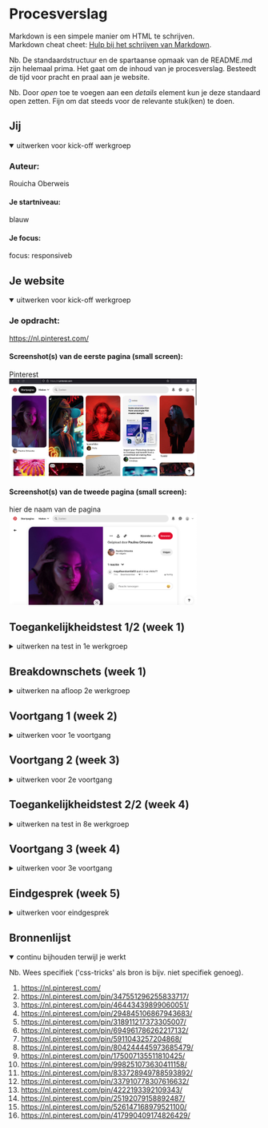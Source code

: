 # Procesverslag
Markdown is een simpele manier om HTML te schrijven.  
Markdown cheat cheet: [Hulp bij het schrijven van Markdown](https://github.com/adam-p/markdown-here/wiki/Markdown-Cheatsheet).

Nb. De standaardstructuur en de spartaanse opmaak van de README.md zijn helemaal prima. Het gaat om de inhoud van je procesverslag. Besteedt de tijd voor pracht en praal aan je website.

Nb. Door *open* toe te voegen aan een *details* element kun je deze standaard open zetten. Fijn om dat steeds voor de relevante stuk(ken) te doen.





## Jij

<details open>
  <summary>uitwerken voor kick-off werkgroep</summary>

  ### Auteur:
  Rouicha Oberweis

  #### Je startniveau:
  blauw

  #### Je focus:
  focus: responsiveb
 
</details>





## Je website

<details open>
  <summary>uitwerken voor kick-off werkgroep</summary>

  ### Je opdracht:
  https://nl.pinterest.com/

  #### Screenshot(s) van de eerste pagina (small screen): 
  Pinterest  
  <img src="/readmeimages/Pinterest_1.png" width="375px" alt="homepagina pinterest">

  #### Screenshot(s) van de tweede pagina (small screen):
  hier de naam van de pagina  
  <img src="readmeimages/Pinterest_2.png" width="375px" alt="detailpagina van pinterest">
 
</details>



## Toegankelijkheidstest 1/2 (week 1)

<details>
  <summary>uitwerken na test in 1e werkgroep</summary>

  ### Bevindingen
  Bevindingen screen reader:
  Tijdens het testen, merkte ik dat Pinterest de afbeeldingen op de startpagina als link beschreef en gaf geen uitleg over hoe de afbeelding eruit zag.
  Ook drukte ik perongeluk een keer te veel op tab. Het was voor mij niet duidelijk hoe ik nu terug zou kunnen navigeren.
  Je moet alle reacties nagaan met de screenreader om naar de gerelateerde afbleedingen te gaan. Dit kost veel tijd en geduld. Het zou makkelijker zijn als je de reacties open kon klikken als je daar geintresseerd in bent. Nu moet je alles nagaan, ondanks je daar geen interesse in hebt.
  De knoppen worden niet goed uitgelegd. Er staat alleen het woord knop en niet wat de knop doet.
  De volgorde van het oplezen van de content is niet van links naar rechts. Het begint in het midden en gaat dan naar links. Daarna leest het de informatie die links op de pagina staat.
  Het is moeilijk om voorbij de advertenties te navigeren, omdat die veel link knoppen hebben, waar je voorbij moet navigeren.
  Er wordt aangeven dat je op een link staat, maar niet waar de link naar lijdt.
  Het geeft 6w aan en niet letterlijk 6 weken. Dit kan nogal verwarrend overkomen.

  Bevindingen met muis/toetsenbord:
  Met tab komt er een hele subtiele blauwe rand om de content/knoppen heen. Het is zo subtiel, dat het moeilijk is om het te volgen. Vooral wanneer het om de afbeeldingen gaat. Dat is het niet meer te volgen welke afbeelding geslecteerd is.
  Niet alle knoppen werken met Tab. 
  Geen logische volgorde om in te navigeren met Tab.
  Spatie heeft steeds een andere werking. Zodra je weet hoe dit werkt, werkt dit erg prettig.
  Wanneer je over de knoppen heen hovert met je muis, geeft het aan wat de knop is. Dit vind ik erg goed en maakt het duidelijker. 
  Wanneer je over de content heen hovert, komen er verschillende opties te voor schijn. Klik je erop, dan kom je op de detailpagina van de afbeelding. Hier zie je de afbeelding groot, titel, en heel soms een kleine beschrijving.

  Bevindingen kleuren:
  Het viel me op dat de website er echt heel anders uitzag wanneer je contrast en pronotapie ging veranderen. Hierdoor realiseer ik me dat het contrast hoog moet zijn, zodat mensen die al weinig contrast zien, nog in ieder geval iets van contrast kunnen zien.

  #### Screenreader
  Hier korte omschrijving (met indien nodig afbeeldingen)
    <img src="readmeimages/screenshot-pagina-1.png" width="375px" alt="screenshot van bordpagina op pinterest. onduidelijke beschrijving over knop">
    <img src="readmeimages/screenshot-pagina-2.png" width="375px" alt="sreenshot van de startpagina van pinterest. onduidelijke beschrijving over knop. Niet duidelijk over welke knop het gaat">
    <img src="readmeimages/screenshot-pagina-3.png" width="375px" alt="screenshot van startpagina van pinterest. Screenreader geeft 15 onderdelen aan en niet een beschrijving van de afbeeldingen ">


  Met de screenreader navigeerde door de volledige pagina. Ik merkte dat dit anders ging dan verwacht.

  Tijdens het testen, merkte ik dat Pinterest de afbeeldingen op de startpagina als link beschreef en gaf geen uitleg over hoe de afbeelding eruit zag. Dit zou ik kunnen oplossen met een goede alt tekst. Soms hadden de knoppen een goede uitleg en soms werd het alleen als knop beschreven. Dit kan heel verwarrend zijn voor de gebruiker. Dit wil ik graag beter doen.

  Ook zou ik teksten volledig uitschrijven en geen afkortingen gebruiken, omdat dit nogal vaag kan zijn.

  #### Muis en Toetsenbord 
  Hier korte omschrijving (met indien nodig afbeeldingen)
    <img src="readmeimages/screenshot-pagina-4.png" width="375px" alt="screenshot van startpagina pinterest als je hovert over een afbeelding van de content">
    <img src="readmeimages/screenshot-pagina-5.png" width="375px" alt="sreenshot van een hover over de berichten knop">

  Lijst met je bevindingen die in de test naar voren kwamen:
  Ik merkte dat het lastig was om te zien welke content geselecteerd werd met tab. Daarom wil ik betere feedback geven. Dit kan al heel makkelijk door de rand iets dikker te maken, zodat het meer opvalt. Ook kan het met een fellere kleur.
  Met het toetsenbord navigeer je vooral naar de advertenties. Dit is juist niet wat je wilt als gebruiker. Ik zou mijn ontwerp gebruikersvriendelijker willen maken, door dit juist te vermijden.
  Net als bij Pinterest wil ik ook een kleine beschrijving plaatsen wanneer je over een knop hovert. 


  #### Motoriek (shocks, elastiekjes)
  Hier korte omschrijving (met indien nodig afbeeldingen):
  Helaas was ik ziek tijdens de les, dus ik kon niet bij het materiaal om deze opdracht te doen. Ik heb wel geprobeerd om met een elastiekje om mijn vingers te binden en dat de website door te nemen. Dit ging iets moeilijker met typen, maar het scrollen ging prima. Gelukkig hoef je bij Pinterest niet veel te typen. 
  Met concentratie problemen, was dit ook best lastig, maar op pinterest zitten gelukkig veel prikkels, waardoor je je aandacht er wel bij kan houden.

  #### Visueel (brillen, contrast, kleurenblind, dark/light). 
  De website van pinterest heeft geen dark modus. De app variant daarentegen wel. Alleen de achtergrond veranderd van kleur. De afbeeldingen vullen 90% van de pagina op, dus de dark modus valt bij de app niet erg op.
  Belangrijk om contrast hoog te maken en rekening te houden met mensen die geen kleuren zien.

</details>



## Breakdownschets (week 1)

<details>
  <summary>uitwerken na afloop 2e werkgroep</summary>

  ### de hele pagina: 
  <img src="readmeimages/breakdownsheet-02.jpg" width="375px" alt="breakdown van de hele pagina van pinterest">

  ### dynamisch deel (bijv menu): 
  <img src="readmeimages/breakdownsheet-03.jpg" width="375px" alt="breakdown van een dynamisch deel">

</details>





## Voortgang 1 (week 2)

<details>
  <summary>uitwerken voor 1e voortgang</summary>
  
  <img src="readmeimages/Schermafbeelding 2022-12-04 om 14.11.29.png" width="375px" alt="screenshot van mijn html code van de index pagina">
  <img src="readmeimages/Schermafbeelding 2022-12-04 om 14.14.34.png" width="375px" alt="screenshot van mijn html code van de detail pagina">



  ### Stand van zaken
  hier dit ging goed & dit was lastig 


  ### Agenda voor meeting
  samen met je groepje opstellen
  Ik stelde voor om de tijd te verdelen door drieeën, zodat wij allemaal onze eigen dingen kunnen doen, zonder dat dat we iemand er doorheen gaat en jij je antwoord nog steeds niet hebt.

  | Rouicha        | Beau               | Ufuk         
  | ---            | ---                | ---          
  | bewaren knop & | geen vragen        | vragen hoe hij bepaalde 
  | JavaScript     |                    | elementen op één plek kon
  | onduidelijk    |                    |  zitten en responsive kon maken


  ### Verslag van meeting
  hier na afloop snel de uitkomsten van de meeting vastleggen

  - Ik heb javascript nodig om de tekst te veranderen in de html
  - de website is nog te simpel
  - Het is mogelijk om knoppen boven de afbeeldingen te zetten

</details>





## Voortgang 2 (week 3)

<details>
  <summary>uitwerken voor 2e voortgang</summary>

  ### Stand van zaken
  hier dit ging goed & dit was lastig (neem ook screenshots op van delen van je website en code)


  ### Agenda voor meeting
  samen met je groepje opstellen

  | Rouicha          | Beau               | Ufuk         
  | ---              | ---                | ---          
  | feedback vragen  | hoe hij semantisch | vragen hoe hij responsive kon maken  
  | Hoe nu verder?   | correct kan werken | + ingewikkelde code 
  | onduidelijk      | + hoe krijgt hij de| + ahref link hoeft geen p element
    wat ik moet doen |  tekst goed op een 
                         foto

  ### Verslag van meeting
  hier na afloop snel de uitkomsten van de meeting vastleggen

  - Op de detail pagina kan ik de toegankelijkheid verbeteren door de reacties uit in te kunnen klappen, door 'detail summary' te gebruiken.
  - Tweede pagina responsive maken
  - Bovenste gedeelte article, img, div, knoppen + titel + tekst. Onderste gedeelte section: titel img.
  - Tweede pagina > onderste gedeelte dezelfde manier stijlen zoals op de homepagina



</details>





## Toegankelijkheidstest 2/2 (week 4)

<details>
  <summary>uitwerken na test in 8e werkgroep</summary>

  ### Bevindingen
  Lijst met je bevindingen die in de test naar voren kwamen (geef ook aan wat er verbeterd is):
  Het viel me op dat ik overal een alt tekst heb neergezet, behalve bij de linkjes die naar een profiel zouden navigeren. De screenreader leest nu alleen de tekst op.

  Ik heb een duidelijke uitleg voor de meeste elementen, dit gaat goed.

  #### Screenreader
  Hier korte omschrijving (met indien nodig afbeeldingen)
  Lijst met je bevindingen die in de test naar voren kwamen (geef ook aan wat er verbeterd is):
  Het viel me op dat ik overal een alt tekst heb neergezet, behalve bij de linkjes die naar een profiel zouden navigeren. De screenreader leest nu alleen de tekst op.

  Hier een omschrijving van hoe het opgelost kan worden (met indien nodig afbeeldingen)
    <img src="readmeimages/Schermafbeelding 2022-12-07 om 14.10.46.png" width="375px" alt="screenshot van screenreader over de uitleg van een afbeelding">

  Uitgebreide uitleg van afbeeldingen, zodat slechtziende nog steeds Pinterest kunnen gebruiken.

  <img src="readmeimages/Schermafbeelding 2022-12-07 om 14.37.03.png" width="375px" alt="screenshot van screenreader die mijn alt tekst opleest over de camera knop"> 
  Knoppen met duidelijke beschrijving en niet een vage uitleg, zoals de orginiele pinterest website

  #### Muis en Toetsenbord 
  Hier korte omschrijving (met indien nodig afbeeldingen)
  Ik heb bij de meeste elementen op de website een focus state, maar alleen bij de zoekbalk heb ik nog geen goede focus state uitgewerkt. Dit kan ik nog even aanpassen.
  <img src="readmeimages/Schermafbeelding 2022-12-07 om 14.56.06.png" width="375px" alt="screenshot van focus state van zoekbalk"> 

  #### Motoriek (shocks, elastiekjes)
  Hier korte omschrijving (met indien nodig afbeeldingen)
  Ik heb een ballon omhoog gehouden. Dit leidde me erg af, maar was zeker goed te doen. Op mijn website heb je niet hele erge concentratie nodig en je kan gewoon verder waar je was gebleven.

  Hier een omschrijving van hoe het opgelost kan worden (met indien nodig afbeeldingen)


  #### Visueel (brillen, contrast, kleurenblind, dark/light). 
  Hier korte omschrijving (met indien nodig afbeeldingen)
  Ik heb twee verschillende brillen op mijn website gebruikt. Een andere klasgenoot heeft ook even mijn website getest. De klasgenoot gaf aan dat hij de elementen, vormen ziet, maar de context niet begrijpt.
  Ik merkte zelf dat ik het goed kon zien, behalve de subtitels (link van profiel + profielfoto).

  Hier een omschrijving van hoe het opgelost kan worden (met indien nodig afbeeldingen)
  Ik zou de subtitels groter kunnen maken, maar dan valt dit wel meer op en het moet niet de te veel aandacht trekken, omdat het niet belangrijk is.

</details>





## Voortgang 3 (week 4)

<details>
  <summary>uitwerken voor 3e voortgang</summary>

  ### Stand van zaken
  hier dit ging goed & dit was lastig (neem ook screenshots op van delen van je website en code)


  ### Agenda voor meeting
  samen met je groepje opstellen

  | student 1      | student 2          | student 3    | student 4        |
  | ---            | ---                | ---          | ---              |
  | dit bespreken  | en dit             | en ik dit    | en dan ik dat    |
  | en dat ook nog | dit als er tijd is | nog een punt | dit wil ik zeker |
  | ...            | ...                | ...          | ...              |


  ### Verslag van meeting
  hier na afloop snel de uitkomsten van de meeting vastleggen

  - punt 1
  - punt 2
  - nog een punt
  - ...

</details>





## Eindgesprek (week 5)

<details>
  <summary>uitwerken voor eindgesprek</summary>

  ### Je uitkomst - karakteristiek screenshots:
  <img src="readmeimages/dummy-plaatje.jpg" width="375px" alt="uitomst opdracht 1">


  ### Dit ging goed/Heb ik geleerd: 
  Korte omschrijving met plaatjes

  <img src="rreadmeimages/dummy-plaatje.jpg" width="375px" alt="top">


  ### Dit was lastig/Is niet gelukt:
  Korte omschrijving met plaatjes

  <img src="readmeimages/dummy-plaatje.jpg" width="375px" alt="bummer">
</details>





## Bronnenlijst

<details open>
  <summary>continu bijhouden terwijl je werkt</summary>

  Nb. Wees specifiek ('css-tricks' als bron is bijv. niet specifiek genoeg).

  1. https://nl.pinterest.com/
  2. https://nl.pinterest.com/pin/347551296255833717/
  3. https://nl.pinterest.com/pin/46443439899060051/
  4. https://nl.pinterest.com/pin/294845106867943683/
  5. https://nl.pinterest.com/pin/318911217373305007/
  6. https://nl.pinterest.com/pin/694961786262217132/
  7. https://nl.pinterest.com/pin/5911043257204868/
  8. https://nl.pinterest.com/pin/804244445973685479/
  9. https://nl.pinterest.com/pin/175007135511810425/
 10. https://nl.pinterest.com/pin/998251073630411158/
 11. https://nl.pinterest.com/pin/833728949788593892/
 12. https://nl.pinterest.com/pin/337910778307616632/
 13. https://nl.pinterest.com/pin/4222193392109343/
 14. https://nl.pinterest.com/pin/25192079158892487/
 15. https://nl.pinterest.com/pin/526147168979521100/
 16. https://nl.pinterest.com/pin/417990409174826429/
 
</details>